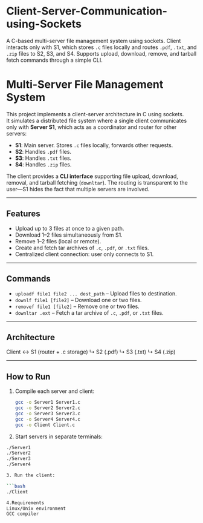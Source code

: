 # Client-Server-Communication-using-Sockets
A C-based multi-server file management system using sockets. Client interacts only with S1, which stores `.c` files locally and routes `.pdf`, `.txt`, and `.zip` files to S2, S3, and S4. Supports upload, download, remove, and tarball fetch commands through a simple CLI.

# Multi-Server File Management System

This project implements a client-server architecture in C using sockets.  
It simulates a distributed file system where a single client communicates only with **Server S1**, which acts as a coordinator and router for other servers:

- **S1**: Main server. Stores `.c` files locally, forwards other requests.
- **S2**: Handles `.pdf` files.
- **S3**: Handles `.txt` files.
- **S4**: Handles `.zip` files.

The client provides a **CLI interface** supporting file upload, download, removal, and tarball fetching (`downltar`). The routing is transparent to the user—S1 hides the fact that multiple servers are involved.

---

## Features
- Upload up to 3 files at once to a given path.
- Download 1–2 files simultaneously from S1.
- Remove 1–2 files (local or remote).
- Create and fetch tar archives of `.c`, `.pdf`, or `.txt` files.
- Centralized client connection: user only connects to S1.

---

## Commands
- `uploadf file1 file2 ... dest_path` – Upload files to destination.  
- `downlf file1 [file2]` – Download one or two files.  
- `removef file1 [file2]` – Remove one or two files.  
- `downltar .ext` – Fetch a tar archive of `.c`, `.pdf`, or `.txt` files.

---

## Architecture
Client ↔ S1 (router + .c storage)
↳ S2 (.pdf)
↳ S3 (.txt)
↳ S4 (.zip)


---

## How to Run
1. Compile each server and client:
   ```bash
   gcc -o Server1 Server1.c 
   gcc -o Server2 Server2.c 
   gcc -o Server3 Server3.c 
   gcc -o Server4 Server4.c 
   gcc -o Client Client.c
   
2. Start servers in separate terminals:

```bash
./Server1
./Server2
./Server3
./Server4

3. Run the client:

```bash
./Client

4.Requirements
Linux/Unix environment
GCC compiler
